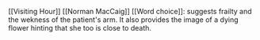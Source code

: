 [[Visiting Hour]] [[Norman MacCaig]]
[[Word choice]]: suggests frailty and the wekness of the patient's arm. It also provides the image of a dying flower hinting that she too is close to death. 